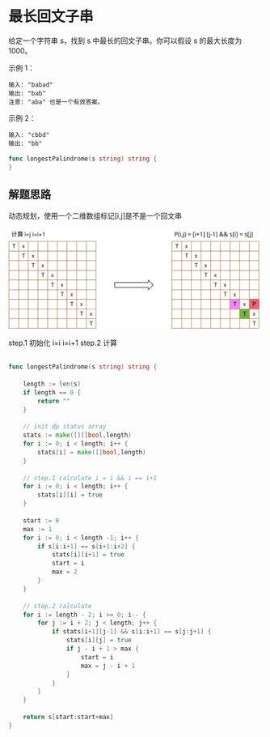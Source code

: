 # 最长回文子串
给定一个字符串 s，找到 s 中最长的回文子串。你可以假设 s 的最大长度为 1000。

示例 1：
```
输入: "babad"
输出: "bab"
注意: "aba" 也是一个有效答案。
```

示例 2：
```
输入: "cbbd"
输出: "bb"

```

```go
func longestPalindrome(s string) string {
}
```

## 解题思路
动态规划，使用一个二维数组标记[i,j]是不是一个回文串

![状态数组](./dp.svg)

step.1 初始化 i=i i=i+1
step.2 计算

## 

```go
func longestPalindrome(s string) string {

    length := len(s)
    if length == 0 {
        return ""
    }

    // init dp status array
    stats := make([][]bool,length)
    for i := 0; i < length; i++ {
        stats[i] = make([]bool,length)
    }

    // step.1 calculate i = i && i == i+1
    for i := 0; i < length; i++ {
        stats[i][i] = true
    }

    start := 0
    max := 1
    for i := 0; i < length -1; i++ {
        if s[i:i+1] == s[i+1:i+2] {
            stats[i][i+1] = true
            start = i
            max = 2
        }
    }

    // step.2 calculate
    for i := length - 2; i >= 0; i-- {
        for j := i + 2; j < length; j++ {
            if stats[i+1][j-1] && s[i:i+1] == s[j:j+1] {
                stats[i][j] = true
                if j - i + 1 > max {
                    start = i
                    max = j - i + 1
                }
            }
        }
    }

    return s[start:start+max]
}
```